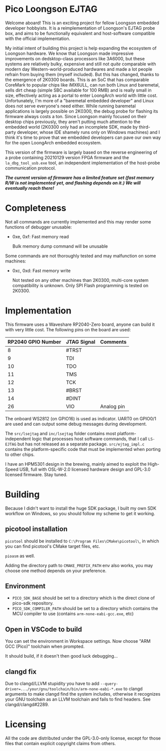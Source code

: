 
# Pico Loongson EJTAG

Welcome aboard! This is an exciting project for fellow Loongson embedded developer hobbyists. It is a reimplementation of Loongson's EJTAG probe box, and aims to be functionally equivalent and host-software compatible with the official implementation.

My initial intent of building this project is help expanding the ecosystem of Loongson hardware. We know that Loongson made impressive improvements on dedsktop-class processors like 3A6000, but these systems are relatively bulky, expensive and still not *quite* comparable with modern day Western-world-produced hardwares and made a lot people refrain from buying them (myself included). But this has changed, thanks to the emergence of 2K0300 boards. This is an SoC that has comparable CoreMark to popular chips like iMX6ULL, can run both Linux and baremetal, sells dirt cheap (simple SBC available for 100 RMB) and is really small in size, effectively acting as a portal to enter LoongArch world with little cost. Unfortunately, I'm more of a "baremetal embedded developer" and Linux does not serve everyone's need either. While running baremetal applications is largely possible on 2K0300, the debug probe for flashing its firmware always costs a ton. Since Loongson mainly focused on their desktop chips previously, they aren't putting much attention to the embedded world (2K0300 only had an incomplete SDK, made by third-party developer, whose IDE shamely runs only on Windows machines) and I think it's time to prove that we embedded developers can pave our own way for the open LoongArch embedded ecosystem.

This version of the firmware is largely based on the reverse engineering of a probe containing 20210129 version FPGA firmware and the `la_dbg_tool_usb.exe` tool, an independent implementation of the host-probe communication protocol.

***The current version of firmware has a limited feature set (fast memory R/W is not implemented yet, and flashing depends on it.) We will eventually reach there!***

# Completeness

Not all commands are currently implemented and this may render some functions of debugger unusable:

- 0xe, 0xf: Fast memory read
  
  Bulk memory dump command will be unusable

Some commands are not thoroughly tested and may malfunction on some machines:

- 0xc, 0xd: Fast memory write

  Not tested on any other machines than 2K0300, multi-core system compatibility is unknown. Only SPI Flash programming is tested on 2K0300.

# Implementation

This firmware uses a Waveshare RP2040-Zero board, anyone can build it with very little cost. The following pins on the board are used:

|RP2040 GPIO Number|JTAG Signal|Comments|
|-|-|-|
|8|#TRST||
|9|TDI||
|10|TDO||
|11|TMS||
|12|TCK||
|13|#BRST||
|14|#DINT||
|26|VIO|Analog pin|

The onboard WS2812 (on GPIO16) is used as indicator. UART0 on GPIO0/1 are used and can output some debug messages during development.

The `src/lsejtag` and `inc/lsejtag` folder contains most platform-independent logic that processes host software commands, that I call `LS-EJTAG` but has not released as a separate package. `src/ejtag_impl.c` contains the platform-specific code that must be implemented when porting to other chips.

I have an HPM5301 design in the brewing, mainly aimed to exploit the High-Speed USB, full with OSL-W-2.0 licensed hardware design and GPL-3.0 licensed firmware. Stay tuned.

# Building

Because I didn't want to install the huge SDK package, I built my own SDK workflow on Windows, so you should follow my scheme to get it working.

## picotool installation

`picotool` should be installed to `C:\Program Files\CMake\picotool\`, in which you can find picotool's CMake target files, etc.

`pioasm` as well.

Adding the directory path to `CMAKE_PREFIX_PATH` env also works, you may choose one method depends on your preference.

## Environment

- `PICO_SDK_BASE` should be set to a directory which is the direct clone of pico-sdk repository.
- `PICO_SDK_COMPILER_PATH` should be set to a directory which contains the MCU compiler to use (contains `arm-none-eabi-gcc.exe`, etc)

## Open in VSCode to build

You can set the environment in Workspace settings. Now choose "ARM GCC (Pico)" toolchain when prompted.

It should build, if it doesn't then good luck debugging...

## clangd fix

Due to clangd/LLVM stupidity you have to add `--query-driver=.../your/gnu/toolchain/bin/arm-none-eabi-*.exe` to clangd arguments to make clangd find the system includes, otherwise it recognizes your GNU toolchain as an LLVM toolchain and fails to find headers. See clangd/clangd#2289.

# Licensing

All the code are distributed under the GPL-3.0-only license, except for those files that contain explicit copyright claims from others.
